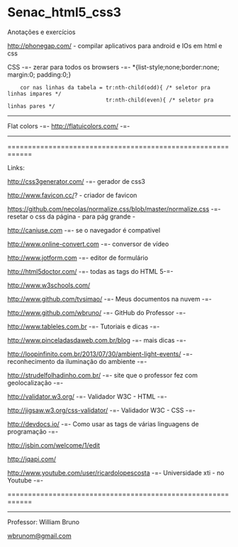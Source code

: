 Senac_html5_css3
================

Anotações e exercícios

http://phonegap.com/ - compilar aplicativos para android e IOs em html e css


CSS -=- zerar para todos os browsers -=- *{list-style;none;border:none; margin:0; padding:0;}
        
        cor nas linhas da tabela = tr:nth-child(odd){ /* seletor pra linhas impares */
                                   tr:nth-child(even){ /* seletor pra linhas pares */





_________
Flat colors -=- http://flatuicolors.com/ -=-
__________
============================================================

Links:

http://css3generator.com/ -=- gerador de css3

http://www.favicon.cc/? - criador de favicon

https://github.com/necolas/normalize.css/blob/master/normalize.css -=- resetar o css da página - para pág grande -

http://caniuse.com -=- se o navegador é compativel

http://www.online-convert.com -=- conversor de vídeo

http://www.jotform.com -=- editor de formulário

http://html5doctor.com/ -=- todas as tags do HTML 5-=-

http://www.w3schools.com/

http://www.github.com/tvsimao/ -=- Meus documentos na nuvem -=-

http://www.github.com/wbruno/ -=- GitHub do Professor -=-

http://www.tableles.com.br  -=- Tutoriais e dicas -=- 

http://www.pinceladasdaweb.com.br/blog   -=- mais dicas -=-

http://loopinfinito.com.br/2013/07/30/ambient-light-events/  -=- reconhecimento da iluminação do ambiente -=-

http://strudelfolhadinho.com.br/  -=- site que o professor fez com geolocalização -=-

http://validator.w3.org/  -=- Validador W3C - HTML -=-

http://jigsaw.w3.org/css-validator/  -=- Validador W3C - CSS -=-


http://devdocs.io/ -=- Como usar as tags de várias linguagens de programação -=-

http://jsbin.com/welcome/1/edit

http://jqapi.com/

http://www.youtube.com/user/ricardolopescosta  -=- Universidade xti - no Youtube -=-

============================================================
________

Professor:
William Bruno

wbrunom@gmail.com





